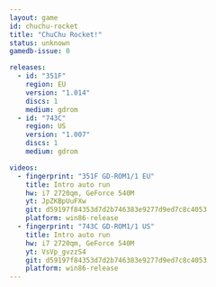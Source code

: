 ```yaml
---
layout: game
id: chuchu-rocket
title: "ChuChu Rocket!"
status: unknown
gamedb-issue: 0

releases:
  - id: "351F"
    region: EU
    version: "1.014"
    discs: 1
    medium: gdrom
  - id: "743C"
    region: US
    version: "1.007"
    discs: 1
    medium: gdrom

videos:
  - fingerprint: "351F GD-ROM1/1 EU"
    title: Intro auto run
    hw: i7 2720qm, GeForce 540M
    yt: JpZKBpUuFXw
    git: d59197f84353d7d2b746383e9277d9ed7c8c4053
    platform: win86-release
  - fingerprint: "743C GD-ROM1/1 US"
    title: Intro auto run
    hw: i7 2720qm, GeForce 540M
    yt: VsVp_gvzzS4
    git: d59197f84353d7d2b746383e9277d9ed7c8c4053
    platform: win86-release
---
```

